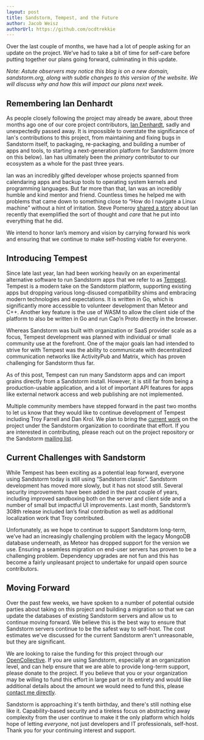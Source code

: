 ```yaml
---
layout: post
title: Sandstorm, Tempest, and the Future
author: Jacob Weisz
authorUrl: https://github.com/ocdtrekkie
---
```


Over the last couple of months, we have had a lot of people asking for an update on
the project. We’ve had to take a bit of time for self-care before putting together
our plans going forward, culminating in this update.

*Note: Astute observers may notice this blog is on a new domain, sandstorm.org,
along with subtle changes to this version of the website. We will discuss why and
how this will impact our plans next week.*

## Remembering Ian Denhardt

As people closely following the project may already be aware, about three months
ago one of our core project contributors, [Ian Denhardt][1], sadly and unexpectedly
passed away. It is impossible to overstate the significance of Ian's contributions
to this project, from maintaining and fixing bugs in Sandstorm itself, to packaging,
re-packaging, and building a number of apps and tools, to starting a next-generation
platform for Sandstorm (more on this below). Ian has ultimately been the *primary*
contributor to our ecosystem as a whole for the past three years.

Ian was an incredibly gifted developer whose projects spanned from calendaring apps
and backup tools to operating system kernels and programming languages. But far more
than that, Ian was an incredibly humble and kind mentor and friend. Countless times
he helped me with problems that came down to something close to “How do I navigate a
Linux machine” without a hint of irritation. Steve Pomeroy [shared a story][2] about
Ian recently that exemplified the sort of thought and *care* that he put into
everything that he did.

We intend to honor Ian’s memory and vision by carrying forward his work and ensuring
that we continue to make self-hosting viable for everyone.

## Introducing Tempest

Since late last year, Ian had been working heavily on an experimental alternative
software to run Sandstorm apps that we refer to as [Tempest][3]. Tempest is a modern
take on the Sandstorm platform, supporting existing apps but dropping various
long-disused compatibility shims and embracing modern technologies and expectations.
It is written in Go, which is significantly more accessible to volunteer development
than Meteor and C++. Another key feature is the use of WASM to allow the client side
of the platform to also be written in Go and run Cap’n Proto directly in the browser.

Whereas Sandstorm was built with organization or SaaS provider scale as a focus,
Tempest development was planned with individual or small community use at the
forefront. One of the major goals Ian had intended to strive for with Tempest was the
ability to communicate with decentralized communication networks like ActivityPub and
Matrix, which has proven challenging for Sandstorm thus far.

As of this post, Tempest can run many Sandstorm apps and can import grains directly
from a Sandstorm install. However, it is still far from being a production-usable
application, and a lot of important API features for apps like external network access
and web publishing are not implemented.

Multiple community members have stepped forward in the past two months to let us know
that they would like to continue development of Tempest including Troy Farrell and Dan
Krol. We plan to bring the [current work][4] on the project under the Sandstorm
organization to coordinate that effort. If you are interested in contributing, please
reach out on the project repository or the Sandstorm [mailing list][5].

## Current Challenges with Sandstorm 

While Tempest has been exciting as a potential leap forward, everyone using Sandstorm
today is still using “Sandstorm classic”. Sandstorm development has moved more slowly,
but it has not stood still. Several security improvements have been added in the past
couple of years, including improved sandboxing both on the server and client side and
a number of small but impactful UI improvements. Last month, Sandstorm’s 308th release
included Ian’s final contribution as well as additional localization work that Troy
contributed.

Unfortunately, as we hope to continue to support Sandstorm long-term, we’ve had an
increasingly challenging problem with the legacy MongoDB database underneath, as Meteor
has dropped support for the version we use. Ensuring a seamless migration on end-user
servers has proven to be a challenging problem. Dependency upgrades are not fun and
this has become a fairly unpleasant project to undertake for unpaid open source
contributors.

## Moving Forward

Over the past few weeks, we have spoken to a number of potential outside parties about
taking on this project and building a migration so that we can update the databases of
existing Sandstorm servers and allow us to continue moving forward. We believe this is
the best way to ensure that Sandstorm servers continue to be the safest way to
self-host. The cost estimates we've discussed for the current Sandstorm aren't
unreasonable, but they are significant.

We are looking to raise the funding for this project through our [OpenCollective][6].
If you are using Sandstorm, especially at an organization level, and can help ensure
that we are able to provide long-term support, please donate to the project. If you
believe that you or your organization may be willing to fund this effort in large part
or its entirety and would like additional details about the amount we would need to fund
this, please [contact me directly][7].

Sandstorm is approaching it's tenth birthday, and there's still nothing else like it.
Capability-based security and a tireless focus on abstracting away complexity from the
user continue to make it the only platform which holds hope of letting *everyone*, not
just developers and IT professionals, self-host. Thank you for your continuing interest
and support.

[1]: https://github.com/zenhack
[2]: https://staticfree.info/ian/
[3]: https://web.archive.org/web/20230728221625/https://zenhack.net/2023/01/06/introducing-tempest.html
[4]: https://github.com/troyjfarrell/tempest
[5]: https://groups.google.com/g/sandstorm-dev
[6]: https://opencollective.com/sandstormcommunity
[7]: mailto:inbox@jacobweisz.com